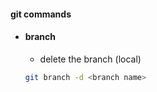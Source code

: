 #### git commands



* #### branch
    * delete the branch (local)
    ```bash
    git branch -d <branch name>
    ```